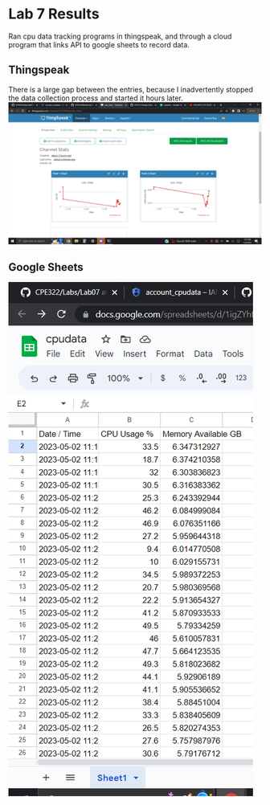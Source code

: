 # Lab 7 Results
Ran cpu data tracking programs in thingspeak, and through a cloud program that links API to google sheets to record data.
## Thingspeak
There is a large gap between the entries, because I inadvertently stopped the data collection process and started it hours later.
![Thingspeak](lab7.thingspeak.png)

## Google Sheets
![CPU data sheet](lab7.cpudatasheet.png)
